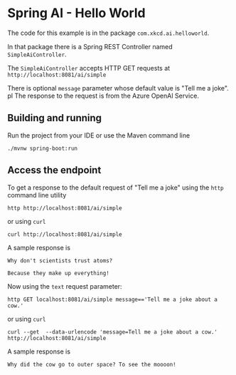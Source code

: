 # Spring AI - Hello World

The code for this example is in the package `com.xkcd.ai.helloworld`.

In that package there is a Spring REST Controller named `SimpleAiController`.

The `SimpleAiController` accepts HTTP GET requests at `http://localhost:8081/ai/simple`

There is optional `message` parameter whose default value is "Tell me a joke".
pl
The response to the request is from the Azure OpenAI Service.

## Building and running

Run the project from your IDE or use the Maven command line
```
./mvnw spring-boot:run
```

## Access the endpoint

To get a response to the default request of "Tell me a joke" using the `http` command line utility

```shell
http http://localhost:8081/ai/simple
```
or using `curl`
```shell
curl http://localhost:8081/ai/simple
```

A sample response is

```text
Why don't scientists trust atoms?

Because they make up everything!
```

Now using the `text` request parameter:

```shell
http GET localhost:8081/ai/simple message=='Tell me a joke about a cow.' 
```
or using `curl`
```shell
curl --get  --data-urlencode 'message=Tell me a joke about a cow.' http://localhost:8081/ai/simple 
```
A sample response is

```text
Why did the cow go to outer space? To see the moooon!
```